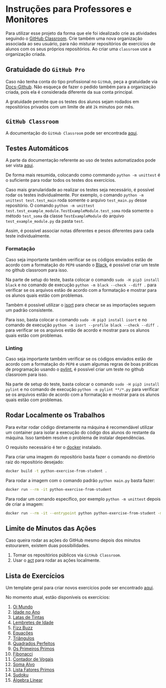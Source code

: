 # Instruções para Professores e Monitores

Para utilizar esse projeto da forma que ele foi idealizado crie as atividades seguindo o [GitHub Classroom](https://classroom.github.com/).
Crie também uma nova organização associada ao seu usuário, para não misturar repositórios de exercícios de alunos com os seus próprios repositórios.
Ao criar uma `classroom` use a organização criada.

## Gratuidade do `GitHub Pro`

Caso não tenha conta do tipo profissional no `GitHub`, peça a gratuidade via [Docs-Github](https://docs.github.com/en/billing/managing-billing-for-your-github-account/discounted-subscriptions-for-github-accounts).
Não esqueça de fazer o pedido também para a organização criada, pois ela é considerada diferente da sua conta principal.

A gratuidade permite que os testes dos alunos sejam rodados em repositórios privados com um limite de até `2k` minutos por mês.

## `GitHub Classroom`

A documentação do `GitHub Classroom` pode ser encontrada [aqui](https://docs.github.com/en/education).


## Testes Automáticos

A parte da documentação referente ao uso de testes automatizados pode ser vista [aqui](https://docs.github.com/en/education/manage-coursework-with-github-classroom/teach-with-github-classroom/use-autograding).

De forma mais resumida, colocando como commando `python -m unittest` é o suficiente para rodar todos os testes dos exercícios.

Caso mais granularidade ao realizar os testes seja necessário, é possível rodar os testes individualmente.
Por exemplo, o comando `python -m unittest test.test_main` roda somente o arquivo `test_main.py` desse repositório.
O comando `python -m unittest test.test_example_module.TestExampleModule.test_soma` roda somente o método `test_soma` da classe `TestExampleModule` do arquivo `test_example_module.py` da pasta `test`.

Assim, é possível associar notas diferentes e pesos diferentes para cada teste individualmente.

### Formatação

Caso seja importante também verificar se os códigos enviados estão de acordo com a formatação do `PEP8` usando o [Black](https://black.readthedocs.io/en/stable/), é possível criar um teste no github classroom para isso.

Na parte de setup do teste, basta colocar o comando `sudo -H pip3 install black` e no comando de execução `python -m black --check --diff .` para verificar se os arquivos estão de acordo com a formatação e mostrar para os alunos quais estão com problemas.

Também é possível utilizar o [isort](https://pycqa.github.io/isort/) para checar se as importações seguem um padrão consistente.

Para isso, basta colocar o comando `sudo -H pip3 install isort` e no comando de execução `python -m isort --profile black --check --diff .` para verificar se os arquivos estão de acordo e mostrar para os alunos quais estão com problemas.

### Linting

Caso seja importante também verificar se os códigos enviados estão de acordo com a formatação do `PEP8` e usam algumas regras de boas práticas de programação usando o [pylint](https://www.pylint.org/), é possível criar um teste no github classroom para isso.

Na parte de setup do teste, basta colocar o comando `sudo -H pip3 install pylint` e no comando de execução `python -m pylint **/*.py` para verificar se os arquivos estão de acordo com a formatação e mostrar para os alunos quais estão com problemas.


## Rodar Localmente os Trabalhos

Para evitar rodar código diretamente na máquina é recomendável utilizar um container para isolar a execução do código dos alunos do restante da máquina.
Isso também resolve o problema de instalar dependências.

O requisito necessário é ter o [docker](https://www.docker.com/) instalado.

Para criar uma imagem do repositório basta fazer o comando no diretório raiz do repositório desejado:

```bash
docker build -t python-exercise-from-student .
```

Para rodar a imagem com o comando padrão `python main.py` basta fazer:

```bash
docker run --rm -it python-exercise-from-student
```

Para rodar um comando específico, por exemplo `python -m unittest` depois de criar a imagem:

```bash
docker run --rm -it --entrypoint python python-exercise-from-student -m unittest
```

## Limite de Minutos das Ações

Caso queira rodar as ações do GitHub mesmo depois dos minutos estourarem, existem duas possibilidades.

1. Tornar os repositórios públicos via `GitHub Classroom`.
2. Usar o [act](https://github.com/nektos/act) para rodar as ações localmente.


## Lista de Exercícios

Um template geral para criar novos exercícios pode ser encontrado [aqui](https://github.com/ProfRonan/python-exercise-template).

No momento atual, estão disponíveis os exercícios:

1. [Oi Mundo](https://github.com/ProfRonan/python-hello-world)
2. [Idade no Ano](https://github.com/ProfRonan/python-age-in-year)
3. [Latas de Tintas](https://github.com/ProfRonan/python-paint-buckets)
4. [Lembretes de Idade](https://github.com/ProfRonan/python-age-decider)
5. [Fizz Buzz](https://github.com/ProfRonan/python-fizz-buzz)
6. [Equações](https://github.com/ProfRonan/python-equation-solver)
7. [Triângulos](https://github.com/ProfRonan/python-triangle-classifier)
8. [Quadrados Perfeitos](https://github.com/ProfRonan/python-squares)
9. [Os Primeiros Primos](https://github.com/ProfRonan/python-first-n-primes)
10. [Fibonacci](https://github.com/ProfRonan/python-fibonacci)
11. [Contador de Vogais](https://github.com/ProfRonan/python-vowel-counting)
12. [Soma Alvo](https://github.com/ProfRonan/python-target-sum)
13. [Lista Fatores Primos](https://github.com/ProfRonan/python-list-prime-factors)
14. [Sudoku](https://github.com/ProfRonan/python-sudoku-solver)
15. [Álgebra Linear](https://github.com/ProfRonan/python-matrix-algebra)